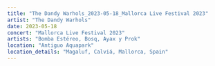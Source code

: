 ```yaml
---
title: "The Dandy Warhols_2023-05-18_Mallorca Live Festival 2023"
artist: "The Dandy Warhols"
date: 2023-05-18
concert: "Mallorca Live Festival 2023"
artists: "Bomba Estéreo, Bosq, Ayax y Prok"
location: "Antiguo Aquapark"
location_details: "Magaluf, Calviá, Mallorca, Spain"
---
```

